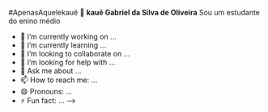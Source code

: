 #ApenasAquelekauẽ 👋
**kauẽ Gabriel da Silva de Oliveira** 
Sou um estudante do enino médio

- 🔭 I’m currently working on ...
- 🌱 I’m currently learning ...
- 👯 I’m looking to collaborate on ...
- 🤔 I’m looking for help with ...
- 💬 Ask me about ...
- 📫 How to reach me: ...
- 😄 Pronouns: ...
- ⚡ Fun fact: ...
-->
